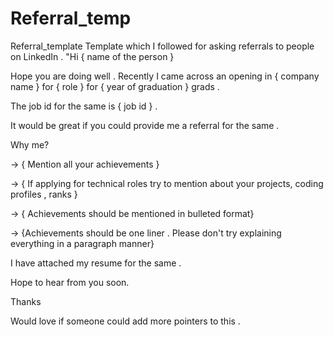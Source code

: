 # Referral_temp

Referral_template
Template which I followed for asking referrals to people on LinkedIn .
"Hi { name of the person }

Hope you are doing well . Recently I came across an opening in { company name } for { role } for { year of graduation } grads .

The job id for the same is { job id } .

It would be great if you could provide me a referral for the same .

Why me?

-> { Mention all your achievements }

-> { If applying for technical roles try to mention about your projects, coding profiles , ranks }

-> { Achievements should be mentioned in bulleted format}

-> {Achievements should be one liner . Please don't try explaining everything in a paragraph manner}

I have attached my resume for the same .

Hope to hear from you soon.

Thanks

Would love if someone could add more pointers to this .

